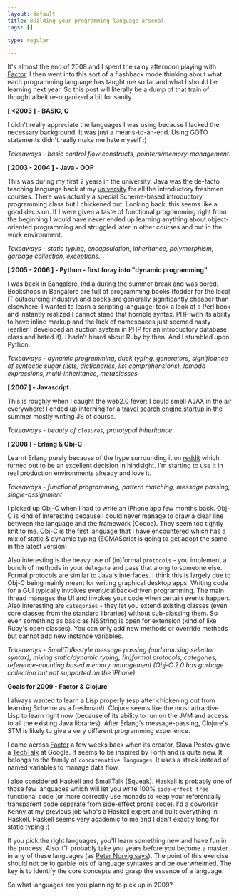```yaml
--- 
layout: default
title: Building your programming language arsenal
tags: []

type: regular

---
```

It's almost the end of 2008 and I spent the rainy afternoon playing with [Factor][factor]. I then went into this sort of a flashback mode thinking about what each programming language has taught me so far and what I should be learning next year. So this post will literally be a dump of that train of thought albeit re-organized a bit for sanity.

**[ <2003 ] - BASIC, C**

I didn't really appreciate the languages I was using because I lacked the necessary background. It was just a means-to-an-end. Using GOTO statements didn't really make me hate myself :)

*Takeaways - basic control flow constructs, pointers/memory-management.*

**[ 2003 - 2004 ] - Java - OOP**

This was during my first 2 years in the university. Java was the de-facto teaching language back at my [university](http://www.comp.nus.edu.sg) for all the introductory freshmen courses. There was actually a special Scheme-based introductory programming class but I chickened out. Looking back, this seems like a good decision. If I were given a taste of functional programming right from the beginning I would have never ended up learning anything about object-oriented programming and struggled later in other courses and out in the work environment. 

*Takeaways - static typing, encapsulation, inheritance, polymorphism, garbage collection, exceptions.*

**[ 2005 - 2006 ] - Python - first foray into "dynamic programming"**

I was back in Bangalore, India during the summer break and was bored. Bookshops in Bangalore are full of programming books (fodder for the local IT outsourcing industry) and books are generally significantly cheaper than elsewhere. I wanted to learn a scripting language; took a look at a Perl book and instantly realized I cannot stand that horrible syntax. PHP with its ability to have inline markup and the lack of namespaces just seemed nasty (earlier I developed an auction system in PHP for an introductory database class and hated it). I hadn't heard about Ruby by then. And I stumbled upon Python.

*Takeaways - dynamic programming, duck typing, generators, significance of syntactic sugar (lists, dictionaries, list comprehensions), lambda expressions,  multi-inheritance, metaclasses*

**[ 2007 ] - Javascript**

This is roughly when I caught the web2.0 fever; I could smell AJAX in the air everywhere! I ended up interning for a [travel search engine startup](http://www.wego.com) in the summer mostly writing JS of course. 

*Takeaways - beauty of `closures`, prototypal inheritance* 

**[ 2008 ] - Erlang & Obj-C**

Learnt Erlang purely because of the hype surrounding it on [reddit](http://programming.reddit.com) which turned out to be an excellent decision in hindsight. I'm starting to use it in real production environments already and love it.

*Takeaways - functional programming, pattern matching, message passing, single-assignment*

I picked up Obj-C when I had to write an iPhone app few months back. Obj-C is kind of interesting because I could never manage to draw a clear line between the language and the framework (Cocoa). They seem too tightly knit to me. Obj-C is the first language that I have encountered which has a mix of static & dynamic typing (ECMAScript is going to get adopt the same in the latest version). 

Also interesting is the heavy use of (in)formal `protocols` - you implement a bunch of methods in your `delegate` and pass that along to someone else. Formal protocols are similar to Java's interfaces. I think this is largely due to Obj-C being mainly meant for writing graphical desktop apps. Writing code for a GUI typically involves event/callback-driven programming. The main thread manages the UI and invokes your code when certain events happen. Also interesting are `categories` - they let you extend existing classes (even core classes from the standard libraries) without sub-classing them. So even something as basic as NSString is open for extension (kind of like Ruby's open classes). You can only add new methods or override methods but cannot add new instance variables.

*Takeaways - SmallTalk-style message passing (and amusing selector syntax), mixing static/dynamic typing, (in)formal protocols, categories, reference-counting based memory management (Obj-C 2.0 has garbage collection but not supported on the iPhone)*

**Goals for 2009 - Factor & Clojure**

I always wanted to learn a Lisp properly (esp after chickening out from learning Scheme as a freshman!). Clojure seems like the most attractive Lisp to learn right now (because of its ability to run on the JVM and access to all the existing Java libraries). After Erlang's message-passing, Clojure's STM is likely to give a very different programming experience.

I came across [Factor][factor] a few weeks back when its creator, Slava Pestov gave a [TechTalk](http://www.youtube.com/watch?v=f_0QlhYlS8g) at Google. It seems to be inspired by Forth and is quite new. It belongs to the family of `concatenative languages`. It uses a stack instead of named variables to manage data flow. 

I also considered Haskell and SmallTalk (Squeak). Haskell is probably one of those few languages which will let you write 100% `side-effect free` functional code (or more correctly use monads to keep your referentially transparent code separate from side-effect prone code). I'd a coworker Kenny at my previous job who's a Haskell expert and built everything in Haskell. Haskell seems very academic to me and I don't exactly long for static typing :)

If you pick the right languages, you'll learn something new and have fun in the process. Also it'll probably take you years before you become a master in any of these languages (as [Peter Norvig says](http://norvig.com/21-days.html)). The point of this exercise should not be to garble lots of language syntaxes and be overwhelmed. The key is to identify the core concepts and grasp the essence of a language.

So what languages are you planning to pick up in 2009?

[factor]: http://factorcode.org/faq.fhtml
